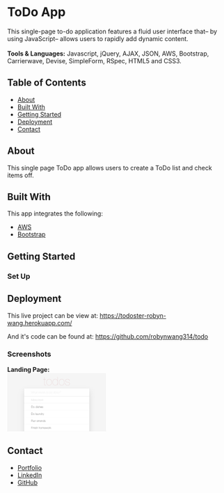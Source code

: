 # ToDo App #

This single-page to-do application features a fluid user interface that– by using JavaScript– allows users to rapidly add dynamic content.
<br/><br/>
<b>Tools & Languages:</b> Javascript, jQuery, AJAX, JSON, AWS, Bootstrap, Carrierwave, Devise, SimpleForm, RSpec, HTML5 and CSS3.

## Table of Contents ##
<ul> 
  <li><a href="#about"> About </a></li>
  <li><a href="#technologies"> Built With </a></li>
  <li><a href="#setup"> Getting Started </a></li>
  <li><a href="#usage"> Deployment </a></li>
  <li><a href="#contact"> Contact</a></li>
</ul>

<div id="about"></div> 

## About ##
This single page ToDo app allows users to create a ToDo list and check items off. 

<div id="technologies"></div> 

## Built With ##
This app integrates the following: 
<ul>
  <li><a href="https://aws.amazon.com/" rel="nofollow">AWS</a></li>
  <li><a href="https://github.com/twbs/bootstrap-rubygem">Bootstrap </a></li>
</ul>

<div id="setup"></div> 

## Getting Started ##
### Set Up ###



<div id="usage"></div> 

## Deployment ##
This live project can be view at: https://todoster-robyn-wang.herokuapp.com/

And it's code can be found at: https://github.com/robynwang314/todo

### Screenshots ###

<b>Landing Page:</b> <br/>
<img src="/app/assets/images/home.png" alt="Homepage" width="45%">

<div id="contact"></div> 

## Contact ##

<ul>
  <li><a href="http://robynwang-portfolio.herokuapp.com/" target="_blank">Portfolio</a></li>
  <li><a href="https://www.linkedin.com/in/tyrobynwang" target="_blank">LinkedIn</a></li>
  <li><a href="https://github.com/robynwang314" target="_blank">GitHub</a></li>
</ul>











